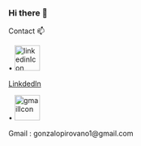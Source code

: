 ### Hi there 👋

<!--
**gnz6/gnz6** is a ✨ _special_ ✨ repository because its `README.md` (this file) appears on your GitHub profile.

Here are some ideas to get you started:

- 🔭 I’m currently working on ...
- 🌱 I’m currently learning ...
- 👯 I’m looking to collaborate on ...
- 🤔 I’m looking for help with ...
- 💬 Ask me about ...
- 📫 How to reach me: ...
- 😄 Pronouns: ...
- ⚡ Fun fact: ...
-->
Contact 📫
<div>
<div display="flex">
  •  <a href="https://www.linkedin.com/in/gonzalo-pirovano/"> <img src="https://upload.wikimedia.org/wikipedia/commons/thumb/f/f8/LinkedIn_icon_circle.svg/2048px-LinkedIn_icon_circle.svg.png" alt="linkedinIcon" width="50px"> <p> LinkdedIn</p> </a>
  </div>
  <div>
  •  <img src="[[https://upload.wikimedia.org/wikipedia/commons/thumb/f/f8/LinkedIn_icon_circle.svg/2048px-LinkedIn_icon_circle.svg.png](https://cdn-icons-png.flaticon.com/512/281/281769.png)](https://upload.wikimedia.org/wikipedia/commons/thumb/e/ec/Circle-icons-mail.svg/2048px-Circle-icons-mail.svg.png)" alt="gmailIcon" width="50px"> <p> Gmail : gonzalopirovano1@gmail.com </p> 
  </div>
</div>
